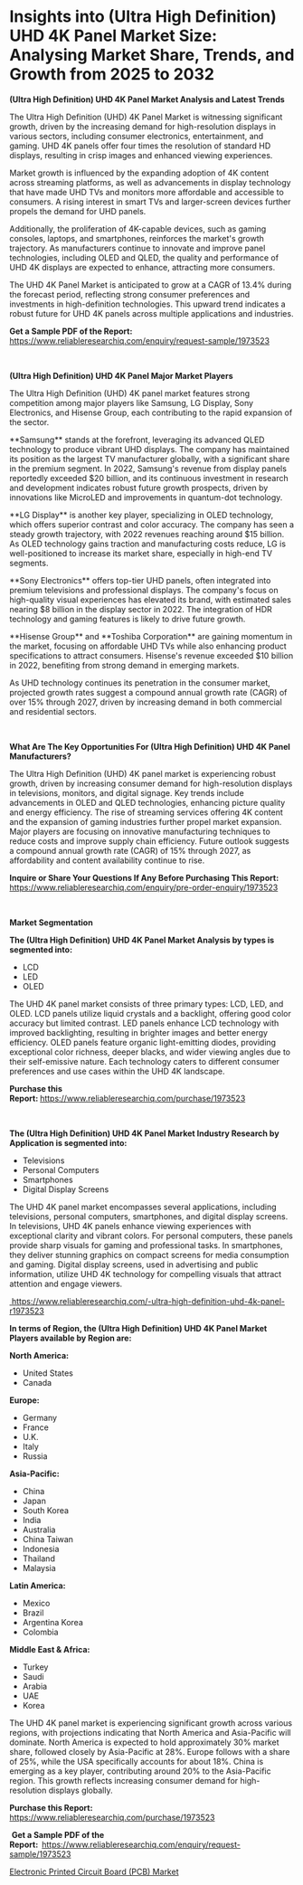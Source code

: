 <p><h1>Insights into (Ultra High Definition) UHD 4K Panel Market Size: Analysing Market Share, Trends, and Growth from 2025 to 2032</h1></p><p><strong>(Ultra High Definition) UHD 4K Panel Market Analysis and Latest Trends</strong></p>
<p><p>The Ultra High Definition (UHD) 4K Panel Market is witnessing significant growth, driven by the increasing demand for high-resolution displays in various sectors, including consumer electronics, entertainment, and gaming. UHD 4K panels offer four times the resolution of standard HD displays, resulting in crisp images and enhanced viewing experiences. </p><p>Market growth is influenced by the expanding adoption of 4K content across streaming platforms, as well as advancements in display technology that have made UHD TVs and monitors more affordable and accessible to consumers. A rising interest in smart TVs and larger-screen devices further propels the demand for UHD panels.</p><p>Additionally, the proliferation of 4K-capable devices, such as gaming consoles, laptops, and smartphones, reinforces the market's growth trajectory. As manufacturers continue to innovate and improve panel technologies, including OLED and QLED, the quality and performance of UHD 4K displays are expected to enhance, attracting more consumers. </p><p>The UHD 4K Panel Market is anticipated to grow at a CAGR of 13.4% during the forecast period, reflecting strong consumer preferences and investments in high-definition technologies. This upward trend indicates a robust future for UHD 4K panels across multiple applications and industries.</p></p>
<p><strong>Get a Sample PDF of the Report:&nbsp;</strong> <a href="https://www.reliableresearchiq.com/enquiry/request-sample/1973523?utm_campaign=2471&utm_medium=2&utm_source=Github&utm_content=ia&utm_term=13022025&utm_id=ultra-high-definition-uhd-4k-panel">https://www.reliableresearchiq.com/enquiry/request-sample/1973523</a></p>
<p>&nbsp;</p>
<p><strong>(Ultra High Definition) UHD 4K Panel Major Market Players</strong></p>
<p><p>The Ultra High Definition (UHD) 4K panel market features strong competition among major players like Samsung, LG Display, Sony Electronics, and Hisense Group, each contributing to the rapid expansion of the sector.</p><p>**Samsung** stands at the forefront, leveraging its advanced QLED technology to produce vibrant UHD displays. The company has maintained its position as the largest TV manufacturer globally, with a significant share in the premium segment. In 2022, Samsung's revenue from display panels reportedly exceeded $20 billion, and its continuous investment in research and development indicates robust future growth prospects, driven by innovations like MicroLED and improvements in quantum-dot technology.</p><p>**LG Display** is another key player, specializing in OLED technology, which offers superior contrast and color accuracy. The company has seen a steady growth trajectory, with 2022 revenues reaching around $15 billion. As OLED technology gains traction and manufacturing costs reduce, LG is well-positioned to increase its market share, especially in high-end TV segments.</p><p>**Sony Electronics** offers top-tier UHD panels, often integrated into premium televisions and professional displays. The company's focus on high-quality visual experiences has elevated its brand, with estimated sales nearing $8 billion in the display sector in 2022. The integration of HDR technology and gaming features is likely to drive future growth.</p><p>**Hisense Group** and **Toshiba Corporation** are gaining momentum in the market, focusing on affordable UHD TVs while also enhancing product specifications to attract consumers. Hisense's revenue exceeded $10 billion in 2022, benefiting from strong demand in emerging markets.</p><p>As UHD technology continues its penetration in the consumer market, projected growth rates suggest a compound annual growth rate (CAGR) of over 15% through 2027, driven by increasing demand in both commercial and residential sectors.</p></p>
<p>&nbsp;</p>
<p><strong>What Are The Key Opportunities For (Ultra High Definition) UHD 4K Panel Manufacturers?</strong></p>
<p><p>The Ultra High Definition (UHD) 4K panel market is experiencing robust growth, driven by increasing consumer demand for high-resolution displays in televisions, monitors, and digital signage. Key trends include advancements in OLED and QLED technologies, enhancing picture quality and energy efficiency. The rise of streaming services offering 4K content and the expansion of gaming industries further propel market expansion. Major players are focusing on innovative manufacturing techniques to reduce costs and improve supply chain efficiency. Future outlook suggests a compound annual growth rate (CAGR) of 15% through 2027, as affordability and content availability continue to rise.</p></p>
<p><strong>Inquire or Share Your Questions If Any Before Purchasing This Report:</strong> <a href="https://www.reliableresearchiq.com/enquiry/pre-order-enquiry/1973523?utm_campaign=2471&utm_medium=2&utm_source=Github&utm_content=ia&utm_term=13022025&utm_id=ultra-high-definition-uhd-4k-panel">https://www.reliableresearchiq.com/enquiry/pre-order-enquiry/1973523</a></p>
<p>&nbsp;</p>
<p><strong>Market Segmentation</strong></p>
<p><strong>The (Ultra High Definition) UHD 4K Panel Market Analysis by types is segmented into:</strong></p>
<p><ul><li>LCD</li><li>LED</li><li>OLED</li></ul></p>
<p><p>The UHD 4K panel market consists of three primary types: LCD, LED, and OLED. LCD panels utilize liquid crystals and a backlight, offering good color accuracy but limited contrast. LED panels enhance LCD technology with improved backlighting, resulting in brighter images and better energy efficiency. OLED panels feature organic light-emitting diodes, providing exceptional color richness, deeper blacks, and wider viewing angles due to their self-emissive nature. Each technology caters to different consumer preferences and use cases within the UHD 4K landscape.</p></p>
<p><strong>Purchase this Report:&nbsp;</strong><a href="https://www.reliableresearchiq.com/purchase/1973523?utm_campaign=2471&utm_medium=2&utm_source=Github&utm_content=ia&utm_term=13022025&utm_id=ultra-high-definition-uhd-4k-panel">https://www.reliableresearchiq.com/purchase/1973523</a></p>
<p>&nbsp;</p>
<p><strong>The (Ultra High Definition) UHD 4K Panel Market Industry Research by Application is segmented into:</strong></p>
<p><ul><li>Televisions</li><li>Personal Computers</li><li>Smartphones</li><li>Digital Display Screens</li></ul></p>
<p><p>The UHD 4K panel market encompasses several applications, including televisions, personal computers, smartphones, and digital display screens. In televisions, UHD 4K panels enhance viewing experiences with exceptional clarity and vibrant colors. For personal computers, these panels provide sharp visuals for gaming and professional tasks. In smartphones, they deliver stunning graphics on compact screens for media consumption and gaming. Digital display screens, used in advertising and public information, utilize UHD 4K technology for compelling visuals that attract attention and engage viewers.</p></p>
<p><a href="https://www.reliableresearchiq.com/-ultra-high-definition-uhd-4k-panel-r1973523?utm_campaign=2471&utm_medium=2&utm_source=Github&utm_content=ia&utm_term=13022025&utm_id=ultra-high-definition-uhd-4k-panel">&nbsp;https://www.reliableresearchiq.com/-ultra-high-definition-uhd-4k-panel-r1973523</a></p>
<p><strong>In terms of Region, the (Ultra High Definition) UHD 4K Panel Market Players available by Region are:</strong></p>
<p>
    <p> <strong> North America: </strong>
        <ul>
            <li>United States</li>
            <li>Canada</li>
        </ul>
        </p> 
    <p> <strong> Europe: </strong>
        <ul>
            <li>Germany</li>
            <li>France</li>
            <li>U.K.</li>
            <li>Italy</li>
            <li>Russia</li>
        </ul>
        </p> 
    <p> <strong> Asia-Pacific: </strong>
        <ul>
            <li>China</li>
            <li>Japan</li>
            <li>South Korea</li>
            <li>India</li>
            <li>Australia</li>
            <li>China Taiwan</li>
            <li>Indonesia</li>
            <li>Thailand</li>
            <li>Malaysia</li>
        </ul>
        </p> 
    <p> <strong> Latin America: </strong>
        <ul>
            <li>Mexico</li>
            <li>Brazil</li>
            <li>Argentina Korea</li>
            <li>Colombia</li>
        </ul>
        </p> 
    <p> <strong> Middle East & Africa: </strong>
        <ul>
            <li>Turkey</li>
            <li>Saudi</li>
            <li>Arabia</li>
            <li>UAE</li>
            <li>Korea</li>
        </ul>
    </p>
    </p>
<p><p>The UHD 4K panel market is experiencing significant growth across various regions, with projections indicating that North America and Asia-Pacific will dominate. North America is expected to hold approximately 30% market share, followed closely by Asia-Pacific at 28%. Europe follows with a share of 25%, while the USA specifically accounts for about 18%. China is emerging as a key player, contributing around 20% to the Asia-Pacific region. This growth reflects increasing consumer demand for high-resolution displays globally.</p></p>
<p><strong>Purchase this Report: </strong><a href="https://www.reliableresearchiq.com/purchase/1973523?utm_campaign=2471&utm_medium=2&utm_source=Github&utm_content=ia&utm_term=13022025&utm_id=ultra-high-definition-uhd-4k-panel">https://www.reliableresearchiq.com/purchase/1973523</a></p>
<p>&nbsp;<strong>Get a Sample PDF of the Report:&nbsp;&nbsp;</strong><a href="https://www.reliableresearchiq.com/enquiry/request-sample/1973523?utm_campaign=2471&utm_medium=2&utm_source=Github&utm_content=ia&utm_term=13022025&utm_id=ultra-high-definition-uhd-4k-panel">https://www.reliableresearchiq.com/enquiry/request-sample/1973523</a></p>
<p><strong></strong></p>
<p><p><a href="https://github.com/raffadongraffadong/Market-Research-Report-List-1/blob/main/electronic-printed-circuit-board-pcb-market.md?utm_campaign=2471&utm_medium=2&utm_source=Github&utm_content=ia&utm_term=13022025&utm_id=ultra-high-definition-uhd-4k-panel">Electronic Printed Circuit Board (PCB) Market</a></p></p>